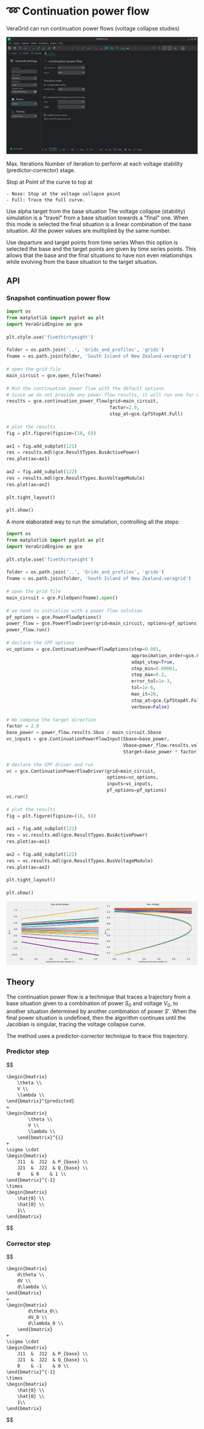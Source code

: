 # ➿ Continuation power flow


VeraGrid can run continuation power flows (voltage collapse studies) 

![](figures/settings-cpf.png)

Max. Iterations
    Number of iteration to perform at each voltage stability (predictor-corrector) stage.

Stop at
    Point of the curve to top at

    - Nose: Stop at the voltage collapse point
    - Full: Trace the full curve.

Use alpha target from the base situation
    The voltage collapse (stability) simulation is a "travel" from a base situation towards a "final" one.
    When this mode is selected the final situation is a linear combination of the base situation. All the
    power values are multiplied by the same number.

Use departure and target points from time series
    When this option is selected the base and the target points are given by time series points.
    This allows that the base and the final situations to have non even relationships while evolving
    from the base situation to the target situation.

## API

### Snapshot continuation power flow

```python
import os
from matplotlib import pyplot as plt
import VeraGridEngine as gce

plt.style.use('fivethirtyeight')

folder = os.path.join('..', 'Grids_and_profiles', 'grids')
fname = os.path.join(folder, 'South Island of New Zealand.veragrid')

# open the grid file
main_circuit = gce.open_file(fname)

# Run the continuation power flow with the default options
# Since we do not provide any power flow results, it will run one for us
results = gce.continuation_power_flow(grid=main_circuit,
                                      factor=2.0,
                                      stop_at=gce.CpfStopAt.Full)

# plot the results
fig = plt.figure(figsize=(18, 6))

ax1 = fig.add_subplot(121)
res = results.mdl(gce.ResultTypes.BusActivePower)
res.plot(ax=ax1)

ax2 = fig.add_subplot(122)
res = results.mdl(gce.ResultTypes.BusVoltageModule)
res.plot(ax=ax2)

plt.tight_layout()

plt.show()
```

A more elaborated way to run the simulation, controlling all the steps:

```python
import os
from matplotlib import pyplot as plt
import VeraGridEngine as gce

plt.style.use('fivethirtyeight')

folder = os.path.join('..', 'Grids_and_profiles', 'grids')
fname = os.path.join(folder, 'South Island of New Zealand.veragrid')

# open the grid file
main_circuit = gce.FileOpen(fname).open()

# we need to initialize with a power flow solution
pf_options = gce.PowerFlowOptions()
power_flow = gce.PowerFlowDriver(grid=main_circuit, options=pf_options)
power_flow.run()

# declare the CPF options
vc_options = gce.ContinuationPowerFlowOptions(step=0.001,
                                              approximation_order=gce.CpfParametrization.ArcLength,
                                              adapt_step=True,
                                              step_min=0.00001,
                                              step_max=0.2,
                                              error_tol=1e-3,
                                              tol=1e-6,
                                              max_it=20,
                                              stop_at=gce.CpfStopAt.Full,
                                              verbose=False)

# We compose the target direction
factor = 2.0
base_power = power_flow.results.Sbus / main_circuit.Sbase
vc_inputs = gce.ContinuationPowerFlowInput(Sbase=base_power,
                                           Vbase=power_flow.results.voltage,
                                           Starget=base_power * factor)

# declare the CPF driver and run
vc = gce.ContinuationPowerFlowDriver(grid=main_circuit,
                                     options=vc_options,
                                     inputs=vc_inputs,
                                     pf_options=pf_options)
vc.run()

# plot the results
fig = plt.figure(figsize=(18, 6))

ax1 = fig.add_subplot(121)
res = vc.results.mdl(gce.ResultTypes.BusActivePower)
res.plot(ax=ax1)

ax2 = fig.add_subplot(122)
res = vc.results.mdl(gce.ResultTypes.BusVoltageModule)
res.plot(ax=ax2)

plt.tight_layout()

plt.show()
```

![cpf_south_island_new_zealand.png](figures/cpf_south_island_new_zealand.png)


## Theory

The continuation power flow is a technique that traces a trajectory from a 
base situation given to a combination of power $S_0$ and voltage $V_0$, 
to another situation determined by another combination of power $S'$. 
When the final power situation is undefined, then the algorithm continues 
until the Jacobian is singular, tracing the voltage collapse curve.

The method uses a predictor-corrector technique to trace this trajectory.

### Predictor step

$$

    \begin{bmatrix}
        \theta \\
        V \\
        \lambda \\
    \end{bmatrix}^{predicted}
    =
    \begin{bmatrix}
            \theta \\
            V \\
            \lambda \\
        \end{bmatrix}^{i}
    +
    \sigma \cdot
    \begin{bmatrix}
        J11  &  J12  & P_{base} \\
        J21  &  J22  & Q_{base} \\
        0    & 0    & 1 \\
    \end{bmatrix}^{-1}
    \times
    \begin{bmatrix}
        \hat{0} \\
        \hat{0} \\
        1\\
    \end{bmatrix}
$$

### Corrector step

$$

    \begin{bmatrix}
        d\theta \\
        dV \\
        d\lambda \\
    \end{bmatrix}
    =
    \begin{bmatrix}
            d\theta_0\\
            dV_0 \\
            d\lambda_0 \\
        \end{bmatrix}
    +
    \sigma \cdot
    \begin{bmatrix}
        J11  &  J12  & P_{base} \\
        J21  &  J22  & Q_{base} \\
        0    & -1    & 0 \\
    \end{bmatrix}^{-1}
    \times
    \begin{bmatrix}
        \hat{0} \\
        \hat{0} \\
        1\\
    \end{bmatrix}

$$
